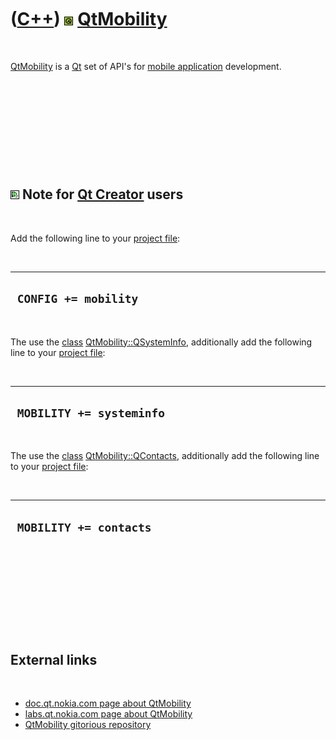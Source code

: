 



 

 

 

 

 

([C++](Cpp.md)) ![Qt](PicQt.png) [QtMobility](CppQtMobility.md)
=================================================================

 

[QtMobility](CppQtMobility.md) is a [Qt](CppQt.md) set of API's for
[mobile application](CppMobileApplication.md) development.

 

 

 

 

 

![Qt Creator](PicQtCreator.png) Note for [Qt Creator](CppQtCreator.md) users
-----------------------------------------------------------------------------

 

Add the following line to your [project file](CppQtProjectFile.md):

 

  -----------------------
  ` CONFIG += mobility`
  -----------------------

 

The use the [class](CppClass.md)
[QtMobility::QSystemInfo](CppQSystemInfo.md), additionally add the
following line to your [project file](CppQtProjectFile.md):

 

  ---------------------------
  ` MOBILITY += systeminfo`
  ---------------------------

 

The use the [class](CppClass.md)
[QtMobility::QContacts](CppQContacts.md), additionally add the
following line to your [project file](CppQtProjectFile.md):

 

  -------------------------
  ` MOBILITY += contacts`
  -------------------------

 

 

 

 

 

External links
--------------

 

-   [doc.qt.nokia.com page about
    QtMobility](http://doc.qt.nokia.com/qtmobility-1.0-tp)
-   [labs.qt.nokia.com page about
    QtMobility](http://labs.qt.nokia.com/category/qtmobility)
-   [QtMobility gitorious
    repository](http://qt.gitorious.org/qt-mobility)

 

 

 

 

 





 



